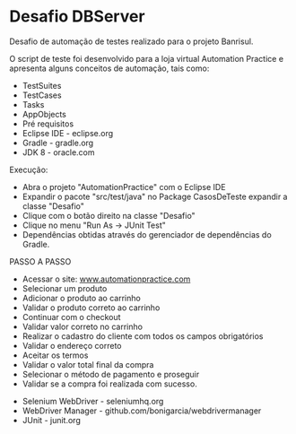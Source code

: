 # Desafio DBServer
Desafio de automação de testes realizado para o projeto Banrisul.

O script de teste foi desenvolvido para a loja virtual Automation Practice e apresenta alguns conceitos de automação, tais como:

<!--ts-->
* TestSuites
* TestCases
* Tasks
* AppObjects
* Pré requisitos
* Eclipse IDE - eclipse.org
* Gradle - gradle.org
* JDK 8 - oracle.com
<!--te-->

Execução:
<!--ts-->
* Abra o projeto "AutomationPractice" com o Eclipse IDE
* Expandir o pacote "src/test/java" no Package CasosDeTeste expandir a classe "Desafio"
* Clique com o botão direito na classe "Desafio"
* Clique no menu "Run As -> JUnit Test"
* Dependências obtidas através do gerenciador de dependências do Gradle.
<!--te-->

PASSO A PASSO
<!--ts-->
* Acessar o site: www.automationpractice.com
* Selecionar um produto
* Adicionar o produto ao carrinho
* Validar o produto correto ao carrinho
* Continuar com o checkout
* Validar valor correto no carrinho
* Realizar o cadastro do cliente com todos os campos obrigatórios
* Validar o endereço correto
* Aceitar os termos
* Validar o valor total final da compra
* Selecionar o método de pagamento e proseguir
* Validar se a compra foi realizada com sucesso.
<!--te-->



* Selenium WebDriver - seleniumhq.org
* WebDriver Manager - github.com/bonigarcia/webdrivermanager
* JUnit - junit.org
